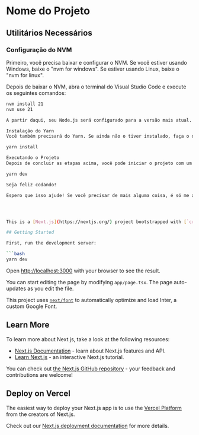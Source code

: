 # Nome do Projeto

## Utilitários Necessários

### Configuração do NVM

Primeiro, você precisa baixar e configurar o NVM. Se você estiver usando Windows, baixe o "nvm for windows". Se estiver usando Linux, baixe o "nvm for linux".

Depois de baixar o NVM, abra o terminal do Visual Studio Code e execute os seguintes comandos:

```bash
nvm install 21
nvm use 21

A partir daqui, seu Node.js será configurado para a versão mais atual.

Instalação do Yarn
Você também precisará do Yarn. Se ainda não o tiver instalado, faça o download. Depois de baixar o Yarn, no terminal, tente executar o seguinte comando para baixar os pacotes:

yarn install

Executando o Projeto
Depois de concluir as etapas acima, você pode iniciar o projeto com um dos seguintes comandos (um deles deve funcionar):

yarn dev

Seja feliz codando!

Espero que isso ajude! Se você precisar de mais alguma coisa, é só me avisar.




This is a [Next.js](https://nextjs.org/) project bootstrapped with [`create-next-app`](https://github.com/vercel/next.js/tree/canary/packages/create-next-app).

## Getting Started

First, run the development server:

```bash
yarn dev
```

Open [http://localhost:3000](http://localhost:3000) with your browser to see the result.

You can start editing the page by modifying `app/page.tsx`. The page auto-updates as you edit the file.

This project uses [`next/font`](https://nextjs.org/docs/basic-features/font-optimization) to automatically optimize and load Inter, a custom Google Font.

## Learn More

To learn more about Next.js, take a look at the following resources:

- [Next.js Documentation](https://nextjs.org/docs) - learn about Next.js features and API.
- [Learn Next.js](https://nextjs.org/learn) - an interactive Next.js tutorial.

You can check out [the Next.js GitHub repository](https://github.com/vercel/next.js/) - your feedback and contributions are welcome!

## Deploy on Vercel

The easiest way to deploy your Next.js app is to use the [Vercel Platform](https://vercel.com/new?utm_medium=default-template&filter=next.js&utm_source=create-next-app&utm_campaign=create-next-app-readme) from the creators of Next.js.

Check out our [Next.js deployment documentation](https://nextjs.org/docs/deployment) for more details.
